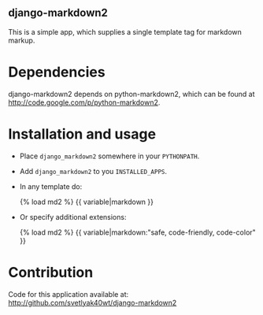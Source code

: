 django-markdown2
----------------

This is a simple app, which supplies a single template tag for
markdown markup.

Dependencies
============

django-markdown2 depends on python-markdown2, which can be found
at http://code.google.com/p/python-markdown2.

Installation and usage
======================

* Place `django_markdown2` somewhere in your `PYTHONPATH`.
* Add `django_markdown2` to you `INSTALLED_APPS`.
* In any template do:  
  
    {% load md2 %}
    {{ variable|markdown }}
* Or specify additional extensions:  
  
    {% load md2 %}
    {{ variable|markdown:"safe, code-friendly, code-color" }}

Contribution
============

Code for this application available at:
<http://github.com/svetlyak40wt/django-markdown2>

